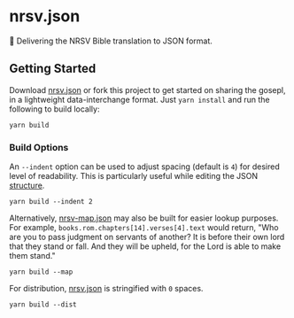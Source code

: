 # nrsv.json

📖 Delivering the NRSV Bible translation to JSON format.

## Getting Started

Download [nrsv.json](dist/nrsv.json) or fork this project to get started on sharing the gosepl, in a lightweight data-interchange format. Just `yarn install` and run the following to build locally:

```
yarn build
```

### Build Options

An `--indent` option can be used to adjust spacing (default is `4`) for desired level of readability. This is particularly useful while editing the JSON [structure](lib/structure.js).

```
yarn build --indent 2
```

Alternatively, [nrsv-map.json](dist/nrsv-map.json) may also be built for easier lookup purposes. For example, `books.rom.chapters[14].verses[4].text` would return, "Who are you to pass judgment on servants of another? It is before their own lord that they stand or fall. And they will be upheld, for the Lord
is able to make them stand."

```
yarn build --map
```

For distribution, [nrsv.json](dist/nrsv.json) is stringified with `0` spaces.

```
yarn build --dist
```
